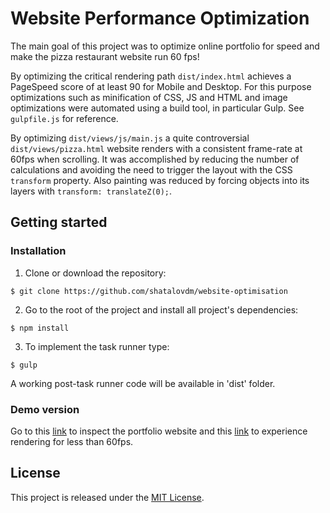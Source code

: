 # Website Performance Optimization

The main goal of this project was to optimize online portfolio for speed and make the pizza restaurant website run 60 fps! 

By optimizing the critical rendering path `dist/index.html` achieves a PageSpeed score of at least 90 for Mobile and Desktop. For this purpose optimizations such as minification of CSS, JS and HTML and image optimizations were automated using a build tool, in particular Gulp. See `gulpfile.js` for reference.

By optimizing `dist/views/js/main.js` a quite controversial `dist/views/pizza.html` website  renders with a consistent frame-rate at 60fps when scrolling. It was accomplished by reducing the number of calculations and avoiding the need to trigger the layout with the CSS `transform` property. Also painting was reduced by forcing objects into its layers with `transform: translateZ(0);`. 



## Getting started

### Installation

1. Clone or download the repository:

```
$ git clone https://github.com/shatalovdm/website-optimisation
``` 

2. Go to the root of the project and install all project's dependencies:
```
$ npm install
```

3. To implement the task runner type:
```
$ gulp
```
A working post-task runner code will be available in 'dist' folder.

### Demo version

Go to this [link](http://dshatalov.com/website-optimisation/dist) to inspect the portfolio website and this [link](http://dshatalov.com/website-optimisation/dist/views/pizza.html) to experience rendering for less than 60fps.


## License

This project is released under the [MIT License](https://opensource.org/licenses/MIT).  